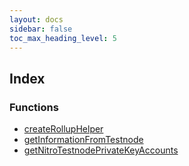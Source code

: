 ```yaml
---
layout: docs
sidebar: false
toc_max_heading_level: 5
---
```


## Index

### Functions

- [createRollupHelper](functions/createRollupHelper.md)
- [getInformationFromTestnode](functions/getInformationFromTestnode.md)
- [getNitroTestnodePrivateKeyAccounts](functions/getNitroTestnodePrivateKeyAccounts.md)
